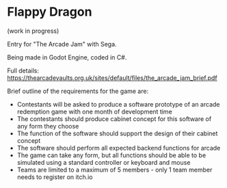# Flappy Dragon
(work in progress)

Entry for "The Arcade Jam" with Sega.

Being made in Godot Engine, coded in C#.

Full details: https://thearcadevaults.org.uk/sites/default/files/the_arcade_jam_brief.pdf

Brief outline of the requirements for the game are:

- Contestants will be asked to produce a software prototype of an arcade redemption game with one month of development time
- The contestants should produce cabinet concept for this software of any form they choose
- The function of the software should support the design of their cabinet concept
- The software should perform all expected backend functions for arcade
- The game can take any form, but all functions should be able to be simulated using a standard controller or keyboard and mouse
- Teams are limited to a maximum of 5 members - only 1 team member needs to register on itch.io